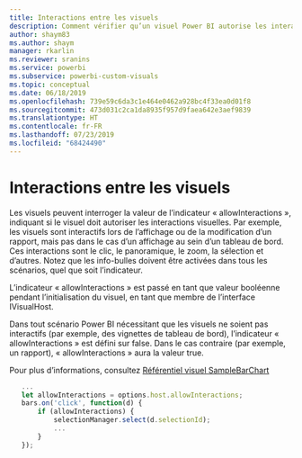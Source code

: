 ```yaml
---
title: Interactions entre les visuels
description: Comment vérifier qu’un visuel Power BI autorise les interactions visuelles
author: shaym83
ms.author: shaym
manager: rkarlin
ms.reviewer: sranins
ms.service: powerbi
ms.subservice: powerbi-custom-visuals
ms.topic: conceptual
ms.date: 06/18/2019
ms.openlocfilehash: 739e59c6da3c1e464e0462a928bc4f33ea0d01f8
ms.sourcegitcommit: 473d031c2ca1da8935f957d9faea642e3aef9839
ms.translationtype: HT
ms.contentlocale: fr-FR
ms.lasthandoff: 07/23/2019
ms.locfileid: "68424490"
---
```

# <a name="visuals-interactions"></a>Interactions entre les visuels

Les visuels peuvent interroger la valeur de l’indicateur « allowInteractions », indiquant si le visuel doit autoriser les interactions visuelles.
Par exemple, les visuels sont interactifs lors de l’affichage ou de la modification d’un rapport, mais pas dans le cas d’un affichage au sein d’un tableau de bord.
Ces interactions sont le clic, le panoramique, le zoom, la sélection et d’autres.
Notez que les info-bulles doivent être activées dans tous les scénarios, quel que soit l’indicateur.

L’indicateur « allowInteractions » est passé en tant que valeur booléenne pendant l’initialisation du visuel, en tant que membre de l’interface IVisualHost.

Dans tout scénario Power BI nécessitant que les visuels ne soient pas interactifs (par exemple, des vignettes de tableau de bord), l’indicateur « allowInteractions » est défini sur false.
Dans le cas contraire (par exemple, un rapport), « allowInteractions » aura la valeur true.

Pour plus d’informations, consultez [Référentiel visuel SampleBarChart](https://github.com/Microsoft/PowerBI-visuals-sampleBarChart/commit/59a47935d8f5272ce145fe804193599ddb7e2001)

```typescript
   ...
   let allowInteractions = options.host.allowInteractions;
   bars.on('click', function(d) {
       if (allowInteractions) {
           selectionManager.select(d.selectionId);
           ...
       }
   });
```
